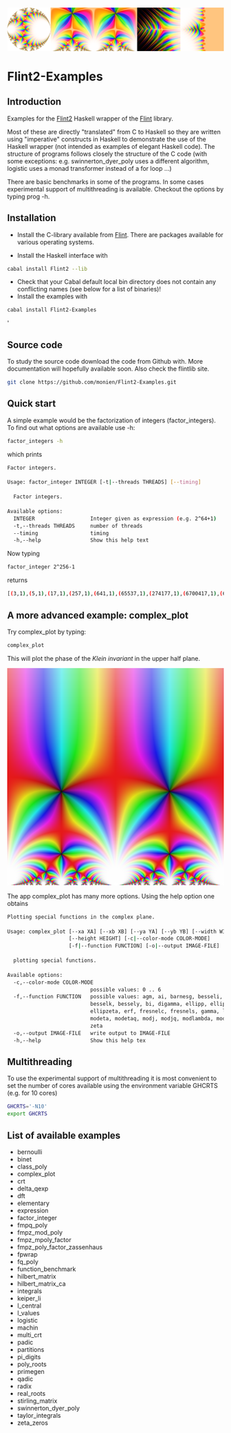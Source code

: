 ![examples of complex_plot](https://github.com/monien/Flint2-Examples/raw/main/docs/out.png)

# Flint2-Examples

## Introduction

Examples for the [Flint2](https://hackage.haskell.org/package/Flint2)
Haskell wrapper of the [Flint](https://flintlib.org) library.

Most of these are directly "translated" from C to Haskell so they are
written using "imperative" constructs in Haskell to demonstrate the
use of the Haskell wrapper (not intended as examples of 
elegant Haskell code). The structure of programs follows closely the
structure of the C code (with some exceptions:
e.g. swinnerton_dyer_poly uses a different algorithm, logistic uses a
monad transformer instead of a for loop ...)

There are basic benchmarks in some of the programs. In some cases
experimental support of multithreading is available.  Checkout the
options by typing prog -h.

## Installation

- Install the C-library available from [Flint](https://flintlib.org). 
   There are packages available for various operating systems.

- Install the Haskell interface with

```bash
cabal install Flint2 --lib
```

- Check that your Cabal default local bin directory does not contain any
  conflicting names (see below for a list of binaries)!
- Install the examples with 

```bash
cabal install Flint2-Examples
```
'
## Source code

To study the source code download the code from Github with. More
documentation will hopefully available soon. Also check the flintlib site.

```bash
git clone https://github.com/monien/Flint2-Examples.git
```

## Quick start

A simple example would be the factorization of integers
(factor_integers). To find out what options are available use -h:

```bash
factor_integers -h
```

which prints

```bash
Factor integers.

Usage: factor_integer INTEGER [-t|--threads THREADS] [--timing]

  Factor integers.

Available options:
  INTEGER                  Integer given as expression (e.g. 2^64+1)
  -t,--threads THREADS     number of threads
  --timing                 timing
  -h,--help                Show this help text
```

Now typing 

```bash
factor_integer 2^256-1
```
returns
```bash
[(3,1),(5,1),(17,1),(257,1),(641,1),(65537,1),(274177,1),(6700417,1),(67280421310721,1),(59649589127497217,1),(5704689200685129054721,1)]
```

## A more advanced example: complex_plot
Try complex_plot by typing:

```bash
complex_plot
```
This will plot  the phase of the *Klein invariant* in the upper half
plane. 

<p align="center">
  <img src="https://github.com/monien/Flint2-Examples/raw/main/docs/mj.png" />
</p>

The app complex_plot has many more options. Using the help option one obtains

```bash
Plotting special functions in the complex plane.

Usage: complex_plot [--xa XA] [--xb XB] [--ya YA] [--yb YB] [--width WIDTH] 
                    [--height HEIGHT] [-c|--color-mode COLOR-MODE] 
                    [-f|--function FUNCTION] [-o|--output IMAGE-FILE]

  plotting special functions.

Available options:
  -c,--color-mode COLOR-MODE
                           possible values: 0 .. 6
  -f,--function FUNCTION   possible values: agm, ai, barnesg, besseli, besselj,
                           besselk, bessely, bi, digamma, ellipp, ellipsigma,
                           ellipzeta, erf, fresnelc, fresnels, gamma, lgamma,
                           modeta, modetaq, modj, modjq, modlambda, modlambdaq,
                           zeta
  -o,--output IMAGE-FILE   write output to IMAGE-FILE
  -h,--help                Show this help tex
```

## Multithreading 

To use the experimental support of multithreading it is most
convenient to set the number of cores available using the environment
variable GHCRTS (e.g. for 10 cores)

```bash
GHCRTS='-N10'
export GHCRTS
```

## List of available examples

- bernoulli
- binet
- class_poly
- complex_plot
- crt
- delta_qexp
- dft
- elementary
- expression
- factor_integer
- fmpq_poly
- fmpz_mod_poly
- fmpz_mpoly_factor
- fmpz_poly_factor_zassenhaus
- fpwrap
- fq_poly
- function_benchmark
- hilbert_matrix
- hilbert_matrix_ca
- integrals
- keiper_li
- l_central
- l_values
- logistic
- machin
- multi_crt
- padic
- partitions
- pi_digits
- poly_roots
- primegen
- qadic
- radix
- real_roots
- stirling_matrix
- swinnerton_dyer_poly
- taylor_integrals
- zeta_zeros
